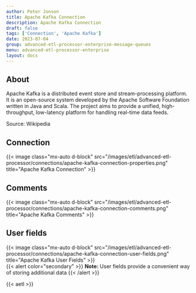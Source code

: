 ```yaml
---
author: Peter Jonson
title: Apache Kafka Connection
description: Apache Kafka Connection
draft: false
tags: ['Connection', 'Apache Kafka']
date: 2023-07-04
group: advanced-etl-processor-enterprise-message-queues
menu: advanced-etl-processor-enterprise
layout: docs
---
```


## About

Apache Kafka is a distributed event store and stream-processing platform. It is an open-source system developed by the Apache Software Foundation written in Java and Scala. The project aims to provide a unified, high-throughput, low-latency platform for handling real-time data feeds.

Source: Wikipedia

## Connection

{{< image class="mx-auto d-block" src="/images/etl/advanced-etl-processor/connections/apache-kafka-connection-properties.png" title="Apache Kafka Connection" >}}

## Comments

{{< image class="mx-auto d-block"  src="/images/etl/advanced-etl-processor/connections/apache-kafka-connection-comments.png" title="Apache Kafka Comments" >}}

## User fields

{{< image class="mx-auto d-block"  src="/images/etl/advanced-etl-processor/connections/apache-kafka-connection-user-fields.png" title="Apache Kafka User Fields" >}}
\
{{< alert color="secondary" >}}
**Note:** User fields provide a convenient way of storing additional data
{{< /alert >}}

{{< aetl >}}
